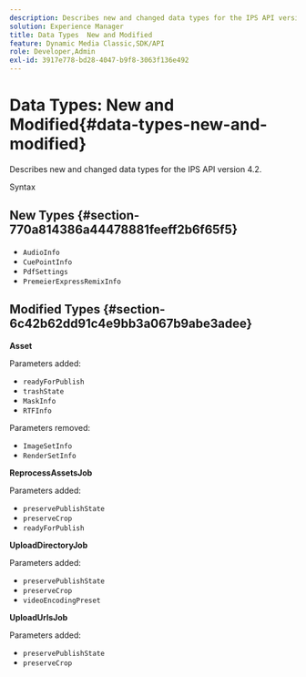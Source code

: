 ```yaml
---
description: Describes new and changed data types for the IPS API version 4.2.
solution: Experience Manager
title: Data Types  New and Modified
feature: Dynamic Media Classic,SDK/API
role: Developer,Admin
exl-id: 3917e778-bd28-4047-b9f8-3063f136e492
---
```

# Data Types: New and Modified{#data-types-new-and-modified}

Describes new and changed data types for the IPS API version 4.2.

 Syntax 

## New Types {#section-770a814386a44478881feeff2b6f65f5}

* `AudioInfo` 
* `CuePointInfo` 
* `PdfSettings` 
* `PremeierExpressRemixInfo`

## Modified Types {#section-6c42b62dd91c4e9bb3a067b9abe3adee}

**Asset**

Parameters added:

* `readyForPublish` 
* `trashState` 
* `MaskInfo` 
* `RTFInfo`

Parameters removed:

* `ImageSetInfo` 
* `RenderSetInfo`

**ReprocessAssetsJob**

Parameters added:

* `preservePublishState` 
* `preserveCrop` 
* `readyForPublish`

**UploadDirectoryJob**

Parameters added:

* `preservePublishState` 
* `preserveCrop` 
* `videoEncodingPreset`

**UploadUrlsJob**

Parameters added:

* `preservePublishState` 
* `preserveCrop`
